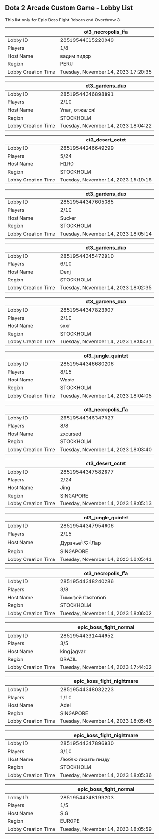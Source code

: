 ## Dota 2 Arcade Custom Game - Lobby List

This list only for Epic Boss Fight Reborn and Overthrow 3

|  | ot3_necropolis_ffa |
| ------ | ------ |
| Lobby ID | 28519544315220949 |
| Players | 1/8 |
| Host Name | вадим пидор |
| Region | PERU |
| Lobby Creation Time | Tuesday, November 14, 2023 17:20:35 |


|  | ot3_gardens_duo |
| ------ | ------ |
| Lobby ID | 28519544346898891 |
| Players | 2/10 |
| Host Name | Упал, отжался! |
| Region | STOCKHOLM |
| Lobby Creation Time | Tuesday, November 14, 2023 18:04:22 |


|  | ot3_desert_octet |
| ------ | ------ |
| Lobby ID | 28519544246649299 |
| Players | 5/24 |
| Host Name | H1RO |
| Region | STOCKHOLM |
| Lobby Creation Time | Tuesday, November 14, 2023 15:19:18 |


|  | ot3_gardens_duo |
| ------ | ------ |
| Lobby ID | 28519544347605385 |
| Players | 2/10 |
| Host Name | Sucker |
| Region | STOCKHOLM |
| Lobby Creation Time | Tuesday, November 14, 2023 18:05:14 |


|  | ot3_gardens_duo |
| ------ | ------ |
| Lobby ID | 28519544345472910 |
| Players | 6/10 |
| Host Name | Denji |
| Region | STOCKHOLM |
| Lobby Creation Time | Tuesday, November 14, 2023 18:02:35 |


|  | ot3_gardens_duo |
| ------ | ------ |
| Lobby ID | 28519544347823907 |
| Players | 2/10 |
| Host Name | sxxr |
| Region | STOCKHOLM |
| Lobby Creation Time | Tuesday, November 14, 2023 18:05:31 |


|  | ot3_jungle_quintet |
| ------ | ------ |
| Lobby ID | 28519544346680206 |
| Players | 8/15 |
| Host Name | Waste |
| Region | STOCKHOLM |
| Lobby Creation Time | Tuesday, November 14, 2023 18:04:05 |


|  | ot3_necropolis_ffa |
| ------ | ------ |
| Lobby ID | 28519544346347027 |
| Players | 8/8 |
| Host Name | zxcursed |
| Region | STOCKHOLM |
| Lobby Creation Time | Tuesday, November 14, 2023 18:03:40 |


|  | ot3_desert_octet |
| ------ | ------ |
| Lobby ID | 28519544347582877 |
| Players | 2/24 |
| Host Name | Jing |
| Region | SINGAPORE |
| Lobby Creation Time | Tuesday, November 14, 2023 18:05:13 |


|  | ot3_jungle_quintet |
| ------ | ------ |
| Lobby ID | 28519544347954606 |
| Players | 2/15 |
| Host Name | Дурачье𓆩♡𓆪Лар |
| Region | SINGAPORE |
| Lobby Creation Time | Tuesday, November 14, 2023 18:05:41 |


|  | ot3_necropolis_ffa |
| ------ | ------ |
| Lobby ID | 28519544348240286 |
| Players | 3/8 |
| Host Name | Тимофей Святобоб |
| Region | STOCKHOLM |
| Lobby Creation Time | Tuesday, November 14, 2023 18:06:02 |


|  | epic_boss_fight_normal |
| ------ | ------ |
| Lobby ID | 28519544331444952 |
| Players | 3/5 |
| Host Name | king jagvar |
| Region | BRAZIL |
| Lobby Creation Time | Tuesday, November 14, 2023 17:44:02 |


|  | epic_boss_fight_nightmare |
| ------ | ------ |
| Lobby ID | 28519544348032223 |
| Players | 1/10 |
| Host Name | Adel |
| Region | SINGAPORE |
| Lobby Creation Time | Tuesday, November 14, 2023 18:05:46 |


|  | epic_boss_fight_nightmare |
| ------ | ------ |
| Lobby ID | 28519544347896930 |
| Players | 3/10 |
| Host Name | Люблю лизать пизду |
| Region | STOCKHOLM |
| Lobby Creation Time | Tuesday, November 14, 2023 18:05:36 |


|  | epic_boss_fight_normal |
| ------ | ------ |
| Lobby ID | 28519544348199203 |
| Players | 1/5 |
| Host Name | S.G |
| Region | EUROPE |
| Lobby Creation Time | Tuesday, November 14, 2023 18:05:59 |


